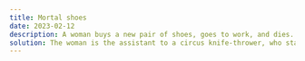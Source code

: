 ```yaml
---
title: Mortal shoes
date: 2023-02-12
description: A woman buys a new pair of shoes, goes to work, and dies.
solution: The woman is the assistant to a circus knife-thrower, who stands in front of a target as knives are thrown around her. The new shoes have higher heels than she normally wears, causing the thrower to misjudge his aim.
---
```

